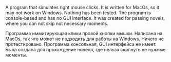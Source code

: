 A program that simulates right mouse clicks.
It is written for MacOs, so it may not work on Windows. Nothing has been tested.
The program is console-based and has no GUI interface.
It was created for passing novels, where you can not skip not necessary moments.


Программа иммитирующая клики провой кнопки мышки.
Написана на MacOs, так что может не подходить для работы на Windows. Ничего не протестировано.
Программа консольная, GUI интерфейса не имеет.
Была создана для прохождение новелл, где нельзя скипнуть не нужные моменты.
